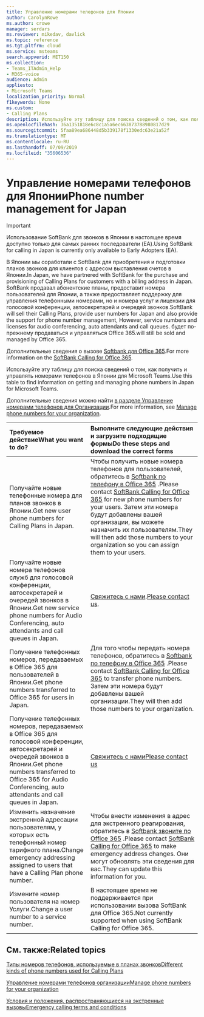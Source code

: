 ```yaml
---
title: Управление номерами телефонов для Японии
author: CarolynRowe
ms.author: crowe
manager: serdars
ms.reviewer: mikedav, davlick
ms.topic: reference
ms.tgt.pltfrm: cloud
ms.service: msteams
search.appverid: MET150
ms.collection:
- Teams_ITAdmin_Help
- M365-voice
audience: Admin
appliesto:
- Microsoft Teams
localization_priority: Normal
f1keywords: None
ms.custom:
- Calling Plans
description: Используйте эту таблицу для поиска сведений о том, как получить и управлять номерами телефонов в Японии для Microsoft Teams.
ms.openlocfilehash: 36a1351818e6c8c1a5a6ec663873788980817d29
ms.sourcegitcommit: 5faa89ea686448d5b339178f1330edc63e21a52f
ms.translationtype: MT
ms.contentlocale: ru-RU
ms.lasthandoff: 07/09/2019
ms.locfileid: "35606536"
---
```

# <a name="phone-number-management-for-japan"></a><span data-ttu-id="f6a3a-103">Управление номерами телефонов для Японии</span><span class="sxs-lookup"><span data-stu-id="f6a3a-103">Phone number management for Japan</span></span>

> [!IMPORTANT]
> <span data-ttu-id="f6a3a-104">Использование SoftBank для звонков в Японии в настоящее время доступно только для самых ранних последователи (EA).</span><span class="sxs-lookup"><span data-stu-id="f6a3a-104">Using SoftBank for calling in Japan is currently only available to Early Adopters (EA).</span></span>

<span data-ttu-id="f6a3a-105">В Японии мы соработали с SoftBank для приобретения и подготовки планов звонков для клиентов с адресом выставления счетов в Японии.</span><span class="sxs-lookup"><span data-stu-id="f6a3a-105">In Japan, we have partnered with SoftBank for the purchase and provisioning of Calling Plans for customers with a billing address in Japan.</span></span> <span data-ttu-id="f6a3a-106">SoftBank продавал абонентские планы, предоставит номера пользователей для Японии, а также предоставляет поддержку для управления телефонными номерами, но и номера услуг и лицензии для голосовой конференции, автосекретарей и очередей звонков.</span><span class="sxs-lookup"><span data-stu-id="f6a3a-106">SoftBank will sell their Calling Plans, provide user numbers for Japan and also provide the support for phone number management, However, service numbers and licenses for audio conferencing, auto attendants and call queues.</span></span>  <span data-ttu-id="f6a3a-107">будет по-прежнему продаваться и управляться Office 365.</span><span class="sxs-lookup"><span data-stu-id="f6a3a-107">will still be sold and managed by Office 365.</span></span>

<span data-ttu-id="f6a3a-108">Дополнительные сведения о вызове [Softbank для Office 365](https://aka.ms/SoftBankVoicePlan).</span><span class="sxs-lookup"><span data-stu-id="f6a3a-108">For more information on the [SoftBank Calling for Office 365](https://aka.ms/SoftBankVoicePlan).</span></span>

<span data-ttu-id="f6a3a-109">Используйте эту таблицу для поиска сведений о том, как получить и управлять номерами телефонов в Японии для Microsoft Teams.</span><span class="sxs-lookup"><span data-stu-id="f6a3a-109">Use this table to find information on getting and managing phone numbers in Japan for Microsoft Teams.</span></span>

<span data-ttu-id="f6a3a-110">Дополнительные сведения можно найти [в разделе Управление номерами телефонов для Организации](manage-phone-numbers-for-your-organization.md).</span><span class="sxs-lookup"><span data-stu-id="f6a3a-110">For more information, see  [Manage phone numbers for your organization](manage-phone-numbers-for-your-organization.md).</span></span>
  
|<span data-ttu-id="f6a3a-111">**Требуемое действие**</span><span class="sxs-lookup"><span data-stu-id="f6a3a-111">**What you want to do?**</span></span>|<span data-ttu-id="f6a3a-112">**Выполните следующие действия и загрузите подходящие формы**</span><span class="sxs-lookup"><span data-stu-id="f6a3a-112">**Do these steps and download the correct forms**</span></span>|
|:-----|:-----|
|<span data-ttu-id="f6a3a-113">Получайте новые телефонные номера для планов звонков в Японии.</span><span class="sxs-lookup"><span data-stu-id="f6a3a-113">Get new user phone numbers for Calling Plans in Japan.</span></span>   <br/> |<span data-ttu-id="f6a3a-114">Чтобы получить новые номера телефонов для пользователей, обратитесь в [Softbank по телефону в Office 365](https://aka.ms/SoftBankVoicePlan) .</span><span class="sxs-lookup"><span data-stu-id="f6a3a-114">Please contact [SoftBank Calling for Office 365](https://aka.ms/SoftBankVoicePlan) for new phone numbers for your users.</span></span> <span data-ttu-id="f6a3a-115">Затем  эти номера будут добавлены вашей организации, вы можете назначить их пользователям.</span><span class="sxs-lookup"><span data-stu-id="f6a3a-115">They will then add those numbers to your organization so you can assign them to your users.</span></span> <br/>
|<span data-ttu-id="f6a3a-116">Получайте новые номера телефонов служб для голосовой конференции, автосекретарей и очередей звонков в Японии.</span><span class="sxs-lookup"><span data-stu-id="f6a3a-116">Get new service phone numbers for Audio Conferencing, auto attendants and call queues in Japan.</span></span>  <br/> |<span data-ttu-id="f6a3a-117">[Свяжитесь с нами](mailto:ptnapac@microsoft.com).</span><span class="sxs-lookup"><span data-stu-id="f6a3a-117">[Please contact us](mailto:ptnapac@microsoft.com).</span></span>|
|<span data-ttu-id="f6a3a-118">Получение телефонных номеров, передаваемых в Office 365 для пользователей в Японии.</span><span class="sxs-lookup"><span data-stu-id="f6a3a-118">Get phone numbers transferred to Office 365 for users in Japan.</span></span>  <br/> |<span data-ttu-id="f6a3a-119">Для того чтобы передать номера телефонов, обратитесь в [Softbank по телефону в Office 365](https://aka.ms/SoftBankVoicePlan) .</span><span class="sxs-lookup"><span data-stu-id="f6a3a-119">Please contact [SoftBank Calling for Office 365](https://aka.ms/SoftBankVoicePlan) to transfer phone numbers.</span></span> <span data-ttu-id="f6a3a-120">Затем эти номера будут добавлены вашей организации.</span><span class="sxs-lookup"><span data-stu-id="f6a3a-120">They will then add those numbers to your organization.</span></span>  <br/> |
|<span data-ttu-id="f6a3a-121">Получение телефонных номеров, передаваемых в Office 365 для голосовой конференции, автосекретарей и очередей звонков в Японии.</span><span class="sxs-lookup"><span data-stu-id="f6a3a-121">Get phone numbers transferred to Office 365 for Audio Conferencing, auto attendants and call queues in Japan.</span></span>  |[<span data-ttu-id="f6a3a-122">Свяжитесь с нами</span><span class="sxs-lookup"><span data-stu-id="f6a3a-122">Please contact us</span></span>](mailto:ptnapac@microsoft.com) |
|<span data-ttu-id="f6a3a-123">Изменить назначение экстренной адресации пользователям, у которых есть телефонный номер тарифного плана.</span><span class="sxs-lookup"><span data-stu-id="f6a3a-123">Change emergency addressing assigned to users that have a Calling Plan phone number.</span></span> |<span data-ttu-id="f6a3a-124">Чтобы внести изменения в адрес для экстренного реагирования, обратитесь в [Softbank звоните по Office 365](https://aka.ms/SoftBankVoicePlan) .</span><span class="sxs-lookup"><span data-stu-id="f6a3a-124">Please contact [SoftBank Calling for Office 365](https://aka.ms/SoftBankVoicePlan) to make emergency address changes.</span></span> <span data-ttu-id="f6a3a-125">Они могут обновлять эти сведения для вас.</span><span class="sxs-lookup"><span data-stu-id="f6a3a-125">They can update this information for you.</span></span>|
|<span data-ttu-id="f6a3a-126">Измените номер пользователя на номер Услуги.</span><span class="sxs-lookup"><span data-stu-id="f6a3a-126">Change a user number to a service number.</span></span> |<span data-ttu-id="f6a3a-127">В настоящее время не поддерживается при использовании вызова SoftBank для Office 365.</span><span class="sxs-lookup"><span data-stu-id="f6a3a-127">Not currently supported when using SoftBank Calling for Office 365.</span></span>

## <a name="related-topics"></a><span data-ttu-id="f6a3a-128">См. также:</span><span class="sxs-lookup"><span data-stu-id="f6a3a-128">Related topics</span></span>

[<span data-ttu-id="f6a3a-129">Типы номеров телефонов, используемые в планах звонков</span><span class="sxs-lookup"><span data-stu-id="f6a3a-129">Different kinds of phone numbers used for Calling Plans</span></span>](../different-kinds-of-phone-numbers-used-for-calling-plans.md)

[<span data-ttu-id="f6a3a-130">Управление номерами телефонов организации</span><span class="sxs-lookup"><span data-stu-id="f6a3a-130">Manage phone numbers for your organization</span></span>](manage-phone-numbers-for-your-organization.md)

[<span data-ttu-id="f6a3a-131">Условия и положения, распространяющиеся на экстренные вызовы</span><span class="sxs-lookup"><span data-stu-id="f6a3a-131">Emergency calling terms and conditions</span></span>](../emergency-calling-terms-and-conditions.md)
